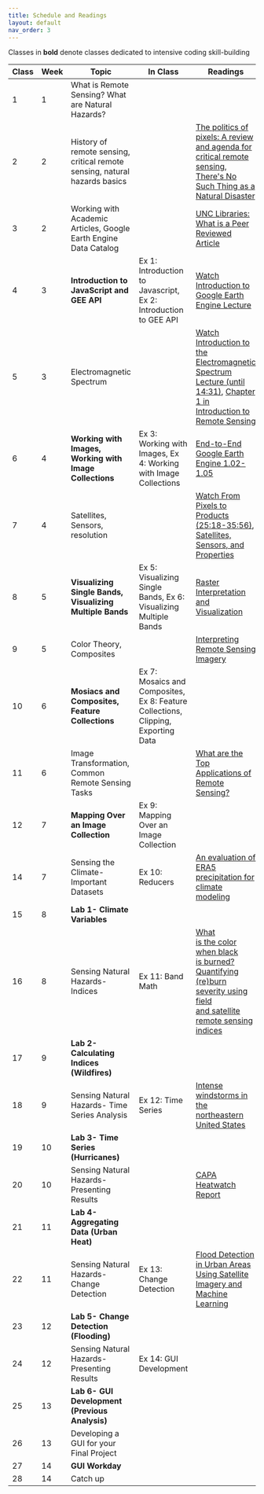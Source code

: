 ```yaml
---
title: Schedule and Readings
layout: default
nav_order: 3
---
```

Classes in **bold** denote classes dedicated to intensive coding skill-building

| Class | Week | Topic                                                    | In Class                                                                          | Readings | Due                                 |
| ----- | ---- | -------------------------------------------------------- | --------------------------------------------------------------------------------- | -------- | ----------------------------------- |
| 1     | 1    | What is Remote Sensing? What are Natural Hazards?        |                                                                                   |          |                                     |
| 2     | 2    | History of remote sensing, critical remote sensing, natural hazards basics       |                                                                                  |  [The politics of pixels: A review and agenda for critical remote sensing](https://journals-sagepub-com.libproxy.lib.unc.edu/doi/full/10.1177/03091325221074691?casa_token=QY8QS4zMHx8AAAAA%3AM-Ka6rGmUMmHpt9YP0EWONCuKECf26_acljRxQZ7YVkssCozGpB508ItJXA15dwF3JkHbfjqIlujjw), [There's No Such Thing as a Natural Disaster](https://items.ssrc.org/understanding-katrina/theres-no-such-thing-as-a-natural-disaster/)       | Make a Google Earth Engine Account                                    |
| 3     | 2    | Working with Academic Articles, Google Earth Engine Data Catalog |                                                                                   | [UNC Libraries: What is a Peer Reviewed Article](https://guides.lib.unc.edu/scholarly-articles-101/peer-review)         |                                     |
| 4     | 3    | **Introduction to JavaScript and GEE API**                   | Ex 1: Introduction to Javascript, Ex 2: Introduction to GEE API                   | [Watch Introduction to Google Earth Engine Lecture](https://www.youtube.com/watch?v=kpfncBHZBto)         |  Ex. 1-2                                   |
| 5     | 3    | Electromagnetic Spectrum                                 |                                                                                   | [Watch Introduction to the Electromagnetic Spectrum Lecture (until 14:31)](https://www.youtube.com/watch?v=Hgf3k981Cvw), [Chapter 1 in Introduction to Remote Sensing](https://seos-project.eu/remotesensing/remotesensing-c01-p01.html)         |                                     |
| 6     | 4    | **Working with Images, Working with Image Collections**      | Ex 3: Working with Images, Ex 4: Working with Image Collections                   |[End-to-End Google Earth Engine 1.02-1.05](https://courses.spatialthoughts.com/end-to-end-gee.html#working-with-image-collections) | Ex. 3-4|
| 7     | 4    | Satellites, Sensors, resolution                          |                                                                                   | [Watch From Pixels to Products (25:18-35:56)](https://www.youtube.com/watch?v=jVXgWGK9Kr8), [Satellites, Sensors, and Properties](https://landscape.satsummit.io/capture/satellites-sensors-properties.html)          |                                     |
| 8     | 5    | **Visualizing Single Bands, Visualizing Multiple Bands**     | Ex 5: Visualizing Single Bands, Ex 6: Visualizing Multiple Bands                  |  [Raster Interpretation and Visualization](https://ecodata.nrel.colostate.edu/gdpe-gee-remote-sensing-lessons/module3.html)        | Ex. 5-6                                    |
| 9     | 5    | Color Theory, Composites                                 |                                                                                   | [Interpreting Remote Sensing Imagery](https://storymaps.arcgis.com/stories/f8800d8dd91c40af94d2a58b7485ed40)         |                                     |
| 10    | 6    | **Mosiacs and Composites, Feature Collections**              | Ex 7: Mosaics and Composites, Ex 8: Feature Collections, Clipping, Exporting Data |          |Ex. 7-8                                     |
| 11    | 6    | Image Transformation, Common Remote Sensing Tasks        |                                                                                   | [What are the Top Applications of Remote Sensing?](https://www.geospatialworld.net/prime/top-applications-remote-sensing/#:~:text=Remote%20sensing%20is%20widely%20used,%2C%20mining%2C%20and%20so%20on.)         |                                     |
| 12    | 7    | **Mapping Over an Image Collection**                         | Ex 9: Mapping Over an Image Collection                                            |          | Project Task 1 , Ex. 9                     |
| 14    | 7    | Sensing the Climate- Important Datasets                  | Ex 10: Reducers                                                                   | [An evaluation of ERA5 precipitation for climate modeling](https://rmets.onlinelibrary.wiley.com/doi/full/10.1002/qj.4351)         |   Ex. 10                                  |
| 15    | 8    |**Lab 1- Climate Variables**                                 |                                                                                   |          |                                     |
| 16    | 8    | Sensing Natural Hazards- Indices                         | Ex 11: Band Math                                                                  | [What is the color when black is burned? Quantifying (re)burn severity using field and satellite remote sensing indices](https://link.springer.com/article/10.1186/s42408-023-00178-3)         | Lab 1 , Ex. 11                              |
| 17    | 9    | **Lab 2- Calculating Indices (Wildfires)**                   |                                                                                   |          |                                     |
| 18    | 9    | Sensing Natural Hazards- Time Series Analysis            | Ex 12: Time Series                                                                |[Intense windstorms in the northeastern United States](https://nhess.copernicus.org/articles/21/2001/2021/nhess-21-2001-2021.html)          | Lab 2, Ex. 12                               |
| 19    | 10   | **Lab 3- Time Series (Hurricanes)**                          |                                                                                   |          | Project Task 2                      |
| 20    | 10   | Sensing Natural Hazards- Presenting Results              |                                                                                   | [CAPA Heatwatch Report](https://climate.ncsu.edu/research/uhi/)         | Lab 3                               |
| 21    | 11   | **Lab 4- Aggregating Data (Urban Heat)**                     |                                                                                   |          |                                     |
| 22    | 11   | Sensing Natural Hazards- Change Detection                | Ex 13: Change Detection                                                           | [Flood Detection in Urban Areas Using Satellite Imagery and Machine Learning](https://www.mdpi.com/2073-4441/14/7/1140)         | Lab 4, Ex. 13                              |
| 23    | 12   | **Lab 5- Change Detection (Flooding)**                       |                                                                                   |          |                                     |
| 24    | 12   | Sensing Natural Hazards- Presenting Results | Ex 14: GUI Development                                                            |          | Lab 5, Ex. 14                               |
| 25    | 13   | **Lab 6- GUI Development (Previous Analysis)**               |                                                                                   |          | Project Task 3                      |
| 26    | 13   | Developing a GUI for your Final Project                  |                                                                                   |          | Lab 6                               |
| 27    | 14   | **GUI Workday**                                              |                                                                                   |          |                                     |
| 28    | 14   | Catch up                                                 |                                                                                   |          |                                     |
